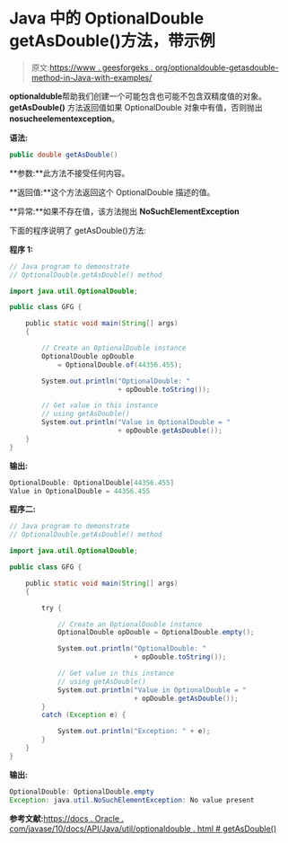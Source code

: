 # Java 中的 OptionalDouble getAsDouble()方法，带示例

> 原文:[https://www . geesforgeks . org/optionaldouble-getasdouble-method-in-Java-with-examples/](https://www.geeksforgeeks.org/optionaldouble-getasdouble-method-in-java-with-examples/)

**optionalduble**帮助我们创建一个可能包含也可能不包含双精度值的对象。 **getAsDouble()** 方法返回值如果 OptionalDouble 对象中有值，否则抛出**nosucheelementexception**。

**语法:**

```java
public double getAsDouble()

```

**参数:**此方法不接受任何内容。

**返回值:**这个方法返回这个 OptionalDouble 描述的值。

**异常:**如果不存在值，该方法抛出 **NoSuchElementException**

下面的程序说明了 getAsDouble()方法:

**程序 1:**

```java
// Java program to demonstrate
// OptionalDouble.getAsDouble() method

import java.util.OptionalDouble;

public class GFG {

    public static void main(String[] args)
    {

        // Create an OptionalDouble instance
        OptionalDouble opDouble
            = OptionalDouble.of(44356.455);

        System.out.println("OptionalDouble: "
                           + opDouble.toString());

        // Get value in this instance
        // using getAsDouble()
        System.out.println("Value in OptionalDouble = "
                           + opDouble.getAsDouble());
    }
}
```

**输出:**

```java
OptionalDouble: OptionalDouble[44356.455]
Value in OptionalDouble = 44356.455

```

**程序二:**

```java
// Java program to demonstrate
// OptionalDouble.getAsDouble() method

import java.util.OptionalDouble;

public class GFG {

    public static void main(String[] args)
    {

        try {

            // Create an OptionalDouble instance
            OptionalDouble opDouble = OptionalDouble.empty();

            System.out.println("OptionalDouble: "
                               + opDouble.toString());

            // Get value in this instance
            // using getAsDouble()
            System.out.println("Value in OptionalDouble = "
                               + opDouble.getAsDouble());
        }
        catch (Exception e) {

            System.out.println("Exception: " + e);
        }
    }
}
```

**输出:**

```java
OptionalDouble: OptionalDouble.empty
Exception: java.util.NoSuchElementException: No value present

```

**参考文献:**[https://docs . Oracle . com/javase/10/docs/API/Java/util/optionaldouble . html # getAsDouble()](https://docs.oracle.com/javase/10/docs/api/java/util/OptionalDouble.html#getAsDouble())